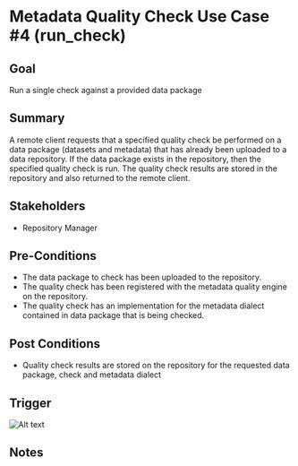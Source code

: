 # Metadata Quality Check Use Case #4 (run_check)

## Goal

Run a single check against a provided data package

## Summary

A remote client requests that a specified quality check be performed on a data package (datasets and metadata) that has
already been uploaded to a data repository. If the data package exists in the repository, then the specified quality
check is run. The quality check results are stored in the repository and also returned to the remote client.

## Stakeholders

- Repository Manager

## Pre-Conditions
- The data package to check has been uploaded to the repository.
- The quality check has been registered with the metadata quality engine on the repository.
- The quality check has an implementation for the metadata dialect contained in data package that is being checked.

## Post Conditions
- Quality check results are stored on the repository for the requested data package, check and metadata dialect

## Trigger



![Alt text](/images/mqe-sequence-run_single_check.png "Figure 1. Swquence Diagram for Use Case 'run_check'")

## Notes
